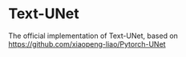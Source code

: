 # Text-UNet
The official implementation of Text-UNet, based on https://github.com/xiaopeng-liao/Pytorch-UNet

